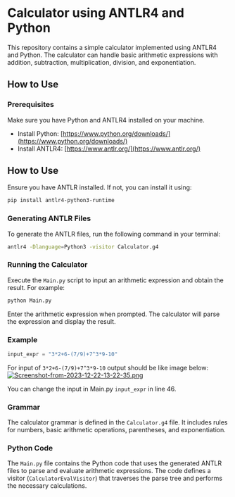 # Calculator using ANTLR4 and Python

This repository contains a simple calculator implemented using ANTLR4 and Python. The calculator can handle basic arithmetic expressions with addition, subtraction, multiplication, division, and exponentiation.

## How to Use

### Prerequisites

Make sure you have Python and ANTLR4 installed on your machine.

- Install Python: [https://www.python.org/downloads/](https://www.python.org/downloads/)
- Install ANTLR4: [https://www.antlr.org/](https://www.antlr.org/)

## How to Use

Ensure you have ANTLR installed. If not, you can install it using:

```bash
pip install antlr4-python3-runtime
```
### Generating ANTLR Files

To generate the ANTLR files, run the following command in your terminal:

```bash
antlr4 -Dlanguage=Python3 -visitor Calculator.g4
```

### Running the Calculator

Execute the `Main.py` script to input an arithmetic expression and obtain the result. For example:

```bash
python Main.py
```

Enter the arithmetic expression when prompted. The calculator will parse the expression and display the result.

### Example

```python
input_expr = "3*2+6-(7/9)+7^3*9-10"
```
For input of `3*2+6-(7/9)+7^3*9-10` output should be like image below:
[![Screenshot-from-2023-12-22-13-22-35.png](https://i.postimg.cc/vHW7N6fS/Screenshot-from-2023-12-22-13-22-35.png)](https://postimg.cc/tY4V1Jrh)

You can change the input in Main.py `input_expr` in line 46.

### Grammar

The calculator grammar is defined in the `Calculator.g4` file. It includes rules for numbers, basic arithmetic operations, parentheses, and exponentiation.

### Python Code

The `Main.py` file contains the Python code that uses the generated ANTLR files to parse and evaluate arithmetic expressions. The code defines a visitor (`CalculatorEvalVisitor`) that traverses the parse tree and performs the necessary calculations.

